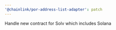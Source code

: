 ```yaml
---
'@chainlink/por-address-list-adapter': patch
---
```


Handle new contract for Solv which includes Solana
